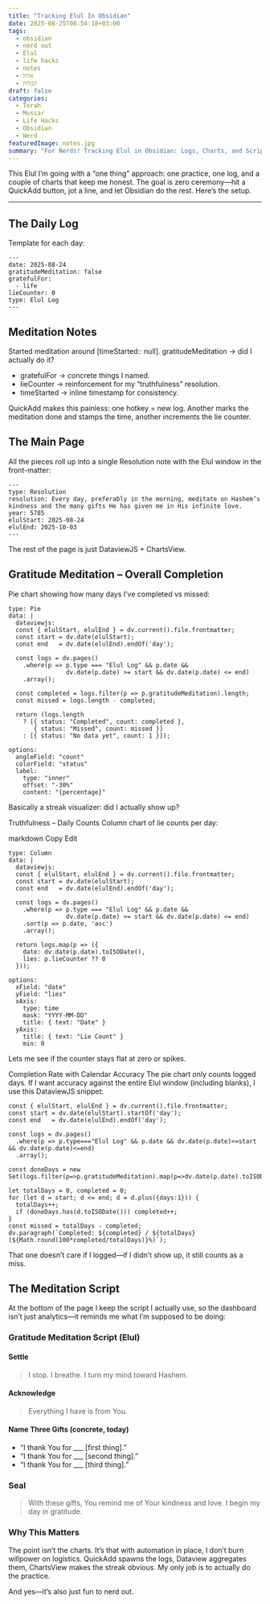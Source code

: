 ```yaml
---
title: "Tracking Elul In Obsidian"
date: 2025-08-25T08:54:18+03:00
tags:
  - obsidian
  - nerd out
  - Elul
  - life hacks
  - notes
  - אלול
  - קבלות
draft: false
categories:
  - Torah
  - Mussar
  - Life Hacks
  - Obsidian
  - Nerd
featuredImage: notes.jpg
summary: "For Nerds! Tracking Elul in Obsidian: Logs, Charts, and Scripts"
---
```


This Elul I’m going with a “one thing” approach: one practice, one log, and a couple of charts that keep me honest. The goal is zero ceremony—hit a QuickAdd button, jot a line, and let Obsidian do the rest. Here’s the setup.

---

## The Daily Log

Template for each day:

```frontmatter
---
date: 2025-08-24
gratitudeMeditation: false
gratefulFor:
  - life
lieCounter: 0
type: Elul Log
---
```

## Meditation Notes

Started meditation around [timeStarted:: null].
gratitudeMeditation → did I actually do it?

- gratefulFor → concrete things I named.
- lieCounter → reinforcement for my “truthfulness” resolution.
- timeStarted → inline timestamp for consistency.

QuickAdd makes this painless: one hotkey = new log. Another marks the meditation done and stamps the time, another increments the lie counter.

## The Main Page

All the pieces roll up into a single Resolution note with the Elul window in the front-matter:

```frontmatter
---
type: Resolution
resolution: Every day, preferably in the morning, meditate on Hashem’s kindness and the many gifts He has given me in His infinite love.
year: 5785
elulStart: 2025-08-24
elulEnd: 2025-10-03
---
```

The rest of the page is just DataviewJS + ChartsView.

## Gratitude Meditation – Overall Completion

Pie chart showing how many days I’ve completed vs missed:


```chartsview
type: Pie
data: |
  dataviewjs:
  const { elulStart, elulEnd } = dv.current().file.frontmatter;
  const start = dv.date(elulStart);
  const end   = dv.date(elulEnd).endOf('day');

  const logs = dv.pages()
    .where(p => p.type === "Elul Log" && p.date &&
                dv.date(p.date) >= start && dv.date(p.date) <= end)
    .array();

  const completed = logs.filter(p => p.gratitudeMeditation).length;
  const missed = logs.length - completed;

  return (logs.length
    ? [{ status: "Completed", count: completed },
       { status: "Missed", count: missed }]
    : [{ status: "No data yet", count: 1 }]);

options:
  angleField: "count"
  colorField: "status"
  label:
    type: "inner"
    offset: "-30%"
    content: "{percentage}"
```

Basically a streak visualizer: did I actually show up?

Truthfulness – Daily Counts
Column chart of lie counts per day:

markdown
Copy
Edit
```chartsview
type: Column
data: |
  dataviewjs:
  const { elulStart, elulEnd } = dv.current().file.frontmatter;
  const start = dv.date(elulStart);
  const end   = dv.date(elulEnd).endOf('day');

  const logs = dv.pages()
    .where(p => p.type === "Elul Log" && p.date &&
                dv.date(p.date) >= start && dv.date(p.date) <= end)
    .sort(p => p.date, 'asc')
    .array();

  return logs.map(p => ({
    date: dv.date(p.date).toISODate(),
    lies: p.lieCounter ?? 0
  }));

options:
  xField: "date"
  yField: "lies"
  xAxis:
    type: time
    mask: "YYYY-MM-DD"
    title: { text: "Date" }
  yAxis:
    title: { text: "Lie Count" }
    min: 0
```
Lets me see if the counter stays flat at zero or spikes.

Completion Rate with Calendar Accuracy
The pie chart only counts logged days. If I want accuracy against the entire Elul window (including blanks), I use this DataviewJS snippet:

```dataviewjs
const { elulStart, elulEnd } = dv.current().file.frontmatter;
const start = dv.date(elulStart).startOf('day');
const end   = dv.date(elulEnd).endOf('day');

const logs = dv.pages()
  .where(p => p.type==="Elul Log" && p.date && dv.date(p.date)>=start && dv.date(p.date)<=end)
  .array();

const doneDays = new Set(logs.filter(p=>p.gratitudeMeditation).map(p=>dv.date(p.date).toISODate()));

let totalDays = 0, completed = 0;
for (let d = start; d <= end; d = d.plus({days:1})) {
  totalDays++;
  if (doneDays.has(d.toISODate())) completed++;
}
const missed = totalDays - completed;
dv.paragraph(`Completed: ${completed} / ${totalDays} (${Math.round(100*completed/totalDays)}%)`);
```
That one doesn’t care if I logged—if I didn’t show up, it still counts as a miss.

## The Meditation Script
At the bottom of the page I keep the script I actually use, so the dashboard isn’t just analytics—it reminds me what I’m supposed to be doing:

### Gratitude Meditation Script (Elul)
#### Settle

>  I stop. I breathe. I turn my mind toward Hashem.

#### Acknowledge

> Everything I have is from You.

#### Name Three Gifts (concrete, today)

- “I thank You for ___ [first thing].”
- “I thank You for ___ [second thing].”
- “I thank You for ___ [third thing].”

### Seal

> With these gifts, You remind me of Your kindness and love. I begin my day in gratitude.

### Why This Matters

The point isn’t the charts. It’s that with automation in place, I don’t burn willpower on logistics. QuickAdd spawns the logs, Dataview aggregates them, ChartsView makes the streak obvious. My only job is to actually do the practice.

And yes—it’s also just fun to nerd out.